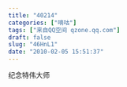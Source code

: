```yaml
---
title: "40214"
categories: ["嘀咕"]
tags: ["来自QQ空间 qzone.qq.com"]
draft: false
slug: "46HnL1"
date: "2010-02-05 15:51:37"
---
```


纪念特伟大师 
